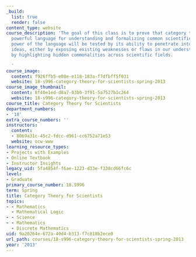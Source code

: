 ```yaml
---
_build:
  list: true
  render: false
content_type: website
course_description: 'The goal of this class is to prove that category theory is a
  powerful language for understanding and formalizing common scientific models. The
  power of the language will be tested by its ability to penetrate into taken-for-granted
  ideas, either by exposing existing weaknesses or flaws in our understanding, or
  by highlighting hidden commonalities across scientific fields.

  '
course_image:
  content: f926ffb5-e08e-e118-183a-f7dfbff5f031
  website: 18-s996-category-theory-for-scientists-spring-2013
course_image_thumbnail:
  content: 8f40e1ed-d8a7-03b0-3f91-5a7527b1c264
  website: 18-s996-category-theory-for-scientists-spring-2013
course_title: Category Theory for Scientists
department_numbers:
- '18'
extra_course_numbers: ''
instructors:
  content:
  - 8069a31c-45c2-fdcc-d961-cc6752a71e53
  website: ocw-www
learning_resource_types:
- Projects with Examples
- Online Textbook
- Instructor Insights
legacy_uid: 5fa4854f-f6ae-1223-d33e-f338cd66fc6c
level:
- Graduate
primary_course_number: 18.S996
term: Spring
title: Category Theory for Scientists
topics:
- - Mathematics
  - Mathematical Logic
- - Science
- - Mathematics
  - Discrete Mathematics
uid: 9a20264e-672a-40d4-b313-f7c818b2ece0
url_path: courses/18-s996-category-theory-for-scientists-spring-2013
year: '2013'
---
```

